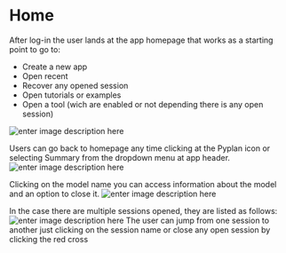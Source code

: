 # Home
After log-in the user lands at the app homepage that works as a starting point to go to:
 - Create a new app
 - Open recent
 - Recover any opened session
 - Open tutorials or examples
 - Open a tool (wich are enabled or not depending there is any open session)

![enter image description here](http://img.pyplan.org/app%20home.png)

Users can go back to homepage any time clicking at the Pyplan icon or selecting Summary from the dropdown menu at app header.
![enter image description here](http://img.pyplan.org/app%20home-goto.png)

Clicking on the model name you can access information about the model and an option to close it.
![enter image description here](http://img.pyplan.org/app%20home-model.png)

In the case there are multiple sessions opened, they are listed as follows:
![enter image description here](http://img.pyplan.org/app%20home-sessions.png)
The user can jump from one session to another just clicking on the session name or close any open session by clicking the red cross <i class="fa fa-times-circle"></i>
<a  class="btn btn-danger"  href="path/to/settings"  aria-label="Delete">
<i  class="fa fa-trash-o"  aria-hidden="true"></i>
</a>
<!--stackedit_data:
eyJoaXN0b3J5IjpbMTk1MDgyNTI2OCwtODg4ODMxNjI4LDY3ND
EyMTczMywtMTM3MjgxODM2MywxOTcxMTM1NDI0LDEzMzMxOTU0
LC02ODEzNjUwNSwxMjc4NTA5NTgwXX0=
-->